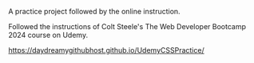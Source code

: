 A practice project followed by the online instruction.

Followed the instructions of Colt Steele's The Web Developer Bootcamp 2024 course on Udemy.

https://daydreamygithubhost.github.io/UdemyCSSPractice/
